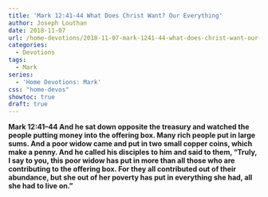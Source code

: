 ```yaml
---
title: 'Mark 12:41-44 What Does Christ Want? Our Everything'
author: Joseph Louthan
date: 2018-11-07
url: /home-devotions/2018-11-07-mark-1241-44-what-does-christ-want-our-e.md/
categories:
  - Devotions
tags:
  - Mark
series:
  - 'Home Devotions: Mark'
css: "home-devos"
showtoc: true
draft: true
---
```

**Mark 12:41–44 And he sat down opposite the treasury and watched the people putting money into the offering box. Many rich people put in large sums. And a poor widow came and put in two small copper coins, which make a penny. And he called his disciples to him and said to them, “Truly, I say to you, this poor widow has put in more than all those who are contributing to the offering box. For they all contributed out of their abundance, but she out of her poverty has put in everything she had, all she had to live on.”**